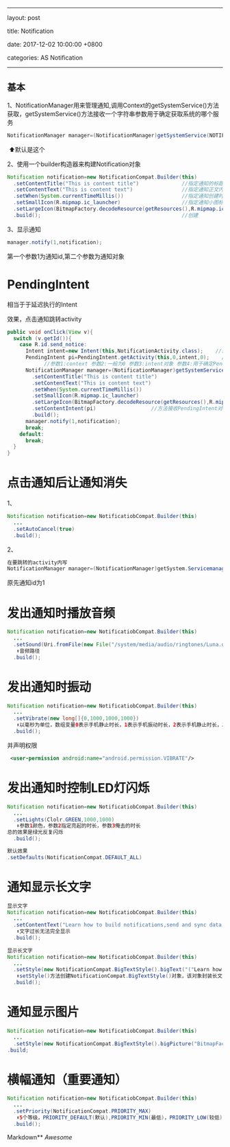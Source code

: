 
---

layout: post  

title: Notification

date: 2017-12-02 10:00:00 +0800 

categories: AS  Notification

---

## 基本

1、NotificationManager用来管理通知,调用Context的getSystemService()方法获取，getSystemService()方法接收一个字符串参数用于确定获取系统的哪个服务

```Java
NotificationManager manager=(NotificationManager)getSystemService(NOTIFICATION_SERVICE);
```

​                                                                          ⬆默认是这个

  2、使用一个builder构造器来构建Notification对象

```java
Notification notification=new NotificationCompat.Builder(this)          
  .setContentTitle("This is content title")              //指定通知的标题内容        
  .setContentText("This is content text")                //指定通知正文内容        
  .setWhen(System.currentTimeMillis())                   //指定通知创建时间，毫秒单位        
  .setSmallIcon(R.mipmap.ic_launcher)                    //指定通知小图标（状态栏）        
  .setLargeIcon(BitmapFactory.decodeResource(getResources(),R.mipmap.ic_launcher)) //大图标        
  .build();                                              //创建
```

3、显示通知

```java
manager.notify(1,notification);
```

第一个参数1为通知id,第二个参数为通知对象 

# PendingIntent

相当于于延迟执行的Intent

效果，点击通知跳转activity

```java
public void onClick(View v){    
  switch (v.getId()){        
    case R.id.send_notice:            
      Intent intent=new Intent(this,NotificationActivity.class);    //创建intent      
      PendingIntent pi=PendingIntent.getActivity(this,0,intent,0);    //将intent传入PendingIntent的getActivity()方法里，得到PentingIntent的实例
            //参数1:context 参数2:一般为0 参数3:intent对象 参数4:用于确定PendingIntent的行为，通常为0      
      NotificationManager manager=(NotificationManager)getSystemService(NOTIFICATION_SERVICE);           Notification notification=new NotificationCompat.Builder(this)          
        .setContentTitle("This is content title")             
        .setContentText("This is content text")       
        .setWhen(System.currentTimeMillis())        
        .setSmallIcon(R.mipmap.ic_launcher)         
        .setLargeIcon(BitmapFactory.decodeResource(getResources(),R.mipmap.ic_launcher))      
        .setContentIntent(pi)                  //方法接收PendingIntent对象，构建出意图       
        .build();     
      manager.notify(1,notification);         
      break;      
    default:       
      break;   
  }
}
```

 

# 点击通知后让通知消失

1、

```java
Notification notification=new NotificatiobCompat.Builder(this)
  ...
  .setAutoCancel(true)
  .build();
```

2、

```java
在要跳转的activity内写
NotificationManager manager=(NotificationManager)getSystem.Servicemanager.cancel(1);
```

原先通知id为1

# 发出通知时播放音频

```java
Notification notification=new NotificatiobCompat.Builder(this) 
  ...
  .setSound(Uri.fromFile(new File("/system/media/audio/ringtones/Luna.ogg")))   
   ⬆音频路径
  .build();
```

# 发出通知时振动

```java
Notification notification=new NotificatiobCompat.Builder(this) 
  ...
  .setVibrate(new long[]{0,1000,1000,1000})
   ⬆以毫秒为单位，数组变量0表示手机静止时长，1表示手机振动时长，2表示手机静止时长，以上表示通知来时手机立刻振动1秒，静止1秒，再振动1秒
  .build();
```

并声明权限

```xml
 <user-permission android:name="android.permission.VIBRATE"/>
```

# 发出通知时控制LED灯闪烁

```java
Notification notification=new NotificatiobCompat.Builder(this) 
  ...
  .setLights(Clolr.GREEN,1000,1000)
   ⬆参数1颜色，参数2指定亮起的时长，参数3俺去的时长
总的效果是绿光反复闪烁
  .build();

默认效果
.setDefaults(NotificationCompat.DEFAULT_ALL)
```

# 通知显示长文字

```java
显示文字
Notification notification=new NotificatiobCompat.Builder(this) 
  ...
  .setContentText("Learn how to build notifications,send and sync data,and use voice actions")   
   ⬆文字过长无法完全显示
  .build();
  
显示长文字
Notification notification=new NotificatiobCompat.Builder(this) 
  ...
  .setStyle(new NotificationCompat.BigTextStyle().bigText("("Learn how to build notifications,send and sync data,and use voice actions")   
   ⬆setStyle()方法创建NotificationCompat.BigTextStyle()对象，该对象封装长文字，调用它的.bigText()方法将文字传入
  .build();
```

# 通知显示图片

```java
Notification notification=new NotificatiobCompat.Builder(this) 
  ...
  .setStyle(new NotificationCompat.BigTextStyle().bigPicture("BitmapFactory.decodeResouece(getResources(),R.drawable.big_image)))   
.build;
```

# 横幅通知（重要通知）

```java
Notification notification=new NotificatiobCompat.Builder(this) 
  ...
  .setPriority(NotificationCompat.PRIORITY_MAX) 
   ⬆5个等级，PRIORITY_DEFAULT(默认),PRIORITY_MIN(最低)，PRIORITY_LOW(较低),PRIORITY_HIGH(较高,系统会放大通知),PRIORITY_MAX(最高，会让用户立刻看到)
  .build();
```

Markdown**
*Awesome*